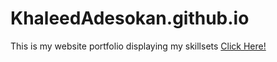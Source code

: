 # KhaleedAdesokan.github.io
This is my website portfolio displaying my skillsets <a href=https://khaleedade.github.io/KA_web/index.html>Click Here!</a>
